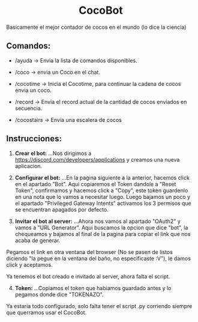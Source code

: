 <h1 align="center"> CocoBot </h1>
Basicamente el mejor contador de cocos en el mundo (lo dice la ciencia)


## Comandos:

* /ayuda -> Envia la lista de comandos disponibles.

* /coco -> envia un Coco en el chat.

* /cocotime -> Inicia el Cocotime, para continuar la cadena de cocos envia un coco.

* /record -> Envia el record actual de la cantidad de cocos enviados en secuencia.

* /cocostairs -> Envia una escalera de cocos


## Instrucciones:

1. **Crear el bot:** 
...Nos dirigimos a https://discord.com/developers/applications y creamos una nueva aplicacion.

2. **Configurar el bot:** 
...En la pagina siguiente a la anterior, hacemos click en el apartado "Bot". Aqui copiaremos el Token dandole a "Reset Token", confirmamos y hacemos click a "Copy", este token guardenlo en una nota que lo vamos a necesitar luego. Luego bajamos un poco y el apartado "Privileged Gateway Intents" activamos los 3 permisos que se encuentran apagados por defecto. 

3. **Invitar el bot al server:**
...Ahora nos vamos al apartado "OAuth2" y vamos a "URL Generator". Aqui buscamos la opcion que dice "bot", la chequeamos y bajamos al final de la pagina para copiar el link que nos acaba de generar.  

Pegamos el link en otra ventana del browser (No se pasen de listos diciendo "la pegue en la ventana del baño, no especificaste :V"), le damos click y aceptamos.

Ya tenemos el bot creado e invitado al server, ahora falta el script.

4. **Token:** 
...Copiamos el token que habiamos guardado antes y lo pegamos donde dice "TOKENAZO".

Ya estaria todo configurado, solo falta tener el script .py corriendo siempre que querramos usar el CocoBot.  